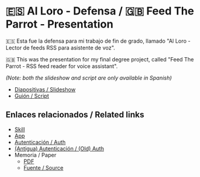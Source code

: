 # :es: Al Loro - Defensa / :uk: Feed The Parrot - Presentation

:es: Esta fue la defensa para mi trabajo de fin de grado, llamado "Al Loro - Lector de feeds RSS para asistente de voz".

:uk: This was the presentation for my final degree project, called "Feed The Parrot - RSS feed reader for voice assistant".

*(Note: both the slideshow and script are only available in Spanish)*

- [Diapositivas / Slideshow](defensa.pdf)
- [Guión / Script](script.md)


## Enlaces relacionados / Related links

- [Skill](https://github.com/algono/FeedTheParrot-RSS)
- [App](https://github.com/algono/feed_the_parrot_app)
- [Autenticación / Auth](https://github.com/algono/feed-the-parrot-auth)
- [(Antigua) Autenticación / (Old) Auth](https://github.com/algono/feed-the-parrot-auth-old)
- Memoria / Paper
  - [PDF](http://hdl.handle.net/10251/174256)
  - [Fuente / Source](https://github.com/algono/feed-the-parrot-memoria)
